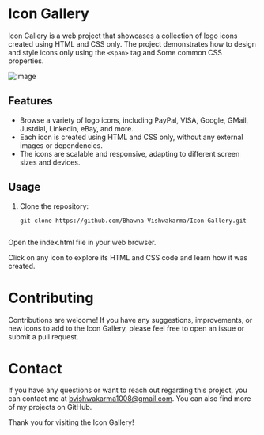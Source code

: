 # Icon Gallery

Icon Gallery is a web project that showcases a collection of logo icons created using HTML and CSS only. The project demonstrates how to design and style icons only using the `<span>` tag and Some common CSS properties.


![image](https://github.com/Bhawna-Vishwakarma/Icon-Gallery/assets/84375799/ae71d688-acef-4844-969f-972832d0a194)



## Features

- Browse a variety of logo icons, including PayPal, VISA, Google, GMail, Justdial, Linkedin, eBay, and more.
- Each icon is created using HTML and CSS only, without any external images or dependencies.
- The icons are scalable and responsive, adapting to different screen sizes and devices.

## Usage

1. Clone the repository:
   ```shell
   git clone https://github.com/Bhawna-Vishwakarma/Icon-Gallery.git

   
Open the index.html file in your web browser.

Click on any icon to explore its HTML and CSS code and learn how it was created.

# Contributing
Contributions are welcome! If you have any suggestions, improvements, or new icons to add to the Icon Gallery, please feel free to open an issue or submit a pull request.


# Contact
If you have any questions or want to reach out regarding this project, you can contact me at bvishwakarma1008@gmail.com. You can also find more of my projects on GitHub.


Thank you for visiting the Icon Gallery!
